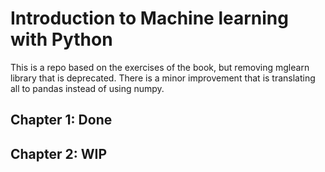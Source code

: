 # Introduction to Machine learning with Python
This is a repo based on the exercises of the book, but removing mglearn library that is deprecated.
There is a minor improvement that is translating all to pandas instead of using numpy.
## Chapter 1: Done
## Chapter 2: WIP
